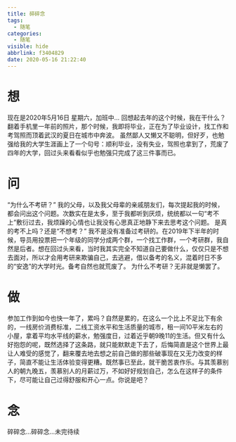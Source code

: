 ```yaml
---
title: 碎碎念
tags:
  - 随笔
categories:
  - 随笔
visible: hide
abbrlink: f3404829
date: 2020-05-16 21:22:40
---
```

<!--more-->
# 想
现在是2020年5月16日 星期六，加班中…
回想起去年的这个时候，我在干什么？
翻着手机里一年前的照片，那个时候，我即将毕业，正在为了毕业设计，找工作和考驾照而顶着武汉的夏日在城市中奔波。
虽然鄙人又懒又不聪明，但好歹，也勉强给我的大学生涯画上了一个句号：顺利毕业，没有失业，驾照也拿到了，荒废了四年的大学，回过头来看看似乎也勉强只完成了这三件事而已。
# 问
“为什么不考研？”
我的父母，以及我父母辈的亲戚朋友们，每次提起我的时候，都会问出这个问题。次数实在是太多，至于我都听到厌烦，统统都以一句“考不上”敷衍过去，我烦躁的心情也让我没有心思真正地静下来去思考这个问题。
是真的考不上吗？还是“不想考？”
我不是没有准备过考研的。在2019年下半年的时候，导员用投票把一个年级的同学分成两个群，一个找工作群，一个考研群，我自然是后者。想在回过头来看，当时我其实完全不知道自己要做什么，仅仅只是不想去面对，所以才会用考研来欺骗自己，去逃避，借以备考的名义，混着时日不多的“安逸”的大学时光。备考自然也就荒废了。
为什么不考研？无非就是懒罢了。
# 做
参加工作到如今也快一年了，累吗？自然是累的，在这么一个比上不足比下有余的，一线房价消费标准，二线工资水平和生活质量的城市，租一间10平米左右的小屋，拿着平均水平线的薪水，勉强度日，过着近乎朝9晚11的生活。但又有什么好抱怨的呢，既然选择了这条路，就只能默默走下去了，后悔简直是这个世界上最让人难受的感觉了，翻来覆去地去想之前自己做的那些破事现在又无力改变的样子，简直不能让生活体验变得更糟。既然事已至此，就干脆苦衷作乐。与其羡慕别人的朝九晚五，羡慕别人的月薪过万，不如好好规划自己，怎么在这样子的条件下，尽可能让自己过得舒服和开心一点。你说是吧？
# 念
碎碎念…碎碎念…未完待续